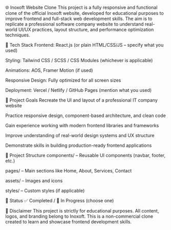 🌐 Inoxoft Website Clone
This project is a fully responsive and functional clone of the official Inoxoft website, developed for educational purposes to improve frontend and full-stack web development skills. The aim is to replicate a professional software company website to understand real-world UI/UX practices, layout structure, and performance optimization techniques.

🔧 Tech Stack
Frontend: React.js (or plain HTML/CSS/JS – specify what you used)

Styling: Tailwind CSS / SCSS / CSS Modules (whichever is applicable)

Animations: AOS, Framer Motion (if used)

Responsive Design: Fully optimized for all screen sizes

Deployment: Vercel / Netlify / GitHub Pages (mention what you used)

🎯 Project Goals
Recreate the UI and layout of a professional IT company website

Practice responsive design, component-based architecture, and clean code

Gain experience working with modern frontend libraries and frameworks

Improve understanding of real-world design systems and UX structure

Demonstrate skills in building production-ready frontend applications

📁 Project Structure
components/ – Reusable UI components (navbar, footer, etc.)

pages/ – Main sections like Home, About, Services, Contact

assets/ – Images and icons

styles/ – Custom styles (if applicable)

📌 Status
✅ Completed / 🚧 In Progress (choose one)

📝 Disclaimer
This project is strictly for educational purposes. All content, logos, and branding belong to Inoxoft. This is a non-commercial clone created to learn and showcase frontend development skills.

